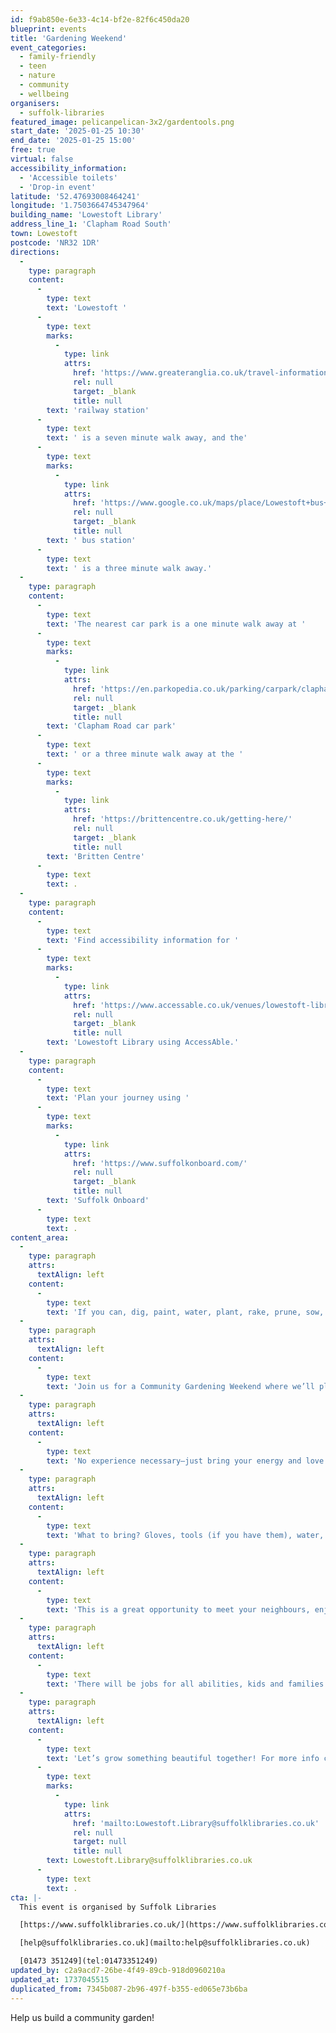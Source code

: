 ```yaml
---
id: f9ab850e-6e33-4c14-bf2e-82f6c450da20
blueprint: events
title: 'Gardening Weekend'
event_categories:
  - family-friendly
  - teen
  - nature
  - community
  - wellbeing
organisers:
  - suffolk-libraries
featured_image: pelicanpelican-3x2/gardentools.png
start_date: '2025-01-25 10:30'
end_date: '2025-01-25 15:00'
free: true
virtual: false
accessibility_information:
  - 'Accessible toilets'
  - 'Drop-in event'
latitude: '52.47693008464241'
longitude: '1.7503664745347964'
building_name: 'Lowestoft Library'
address_line_1: 'Clapham Road South'
town: Lowestoft
postcode: 'NR32 1DR'
directions:
  -
    type: paragraph
    content:
      -
        type: text
        text: 'Lowestoft '
      -
        type: text
        marks:
          -
            type: link
            attrs:
              href: 'https://www.greateranglia.co.uk/travel-information/station-information/lwt'
              rel: null
              target: _blank
              title: null
        text: 'railway station'
      -
        type: text
        text: ' is a seven minute walk away, and the'
      -
        type: text
        marks:
          -
            type: link
            attrs:
              href: 'https://www.google.co.uk/maps/place/Lowestoft+bus+station/@52.4770576,1.7497725,18z/data=!4m24!1m15!4m14!1m6!1m2!1s0x47da1af4dc6a0171:0xa9d78eb97007c720!2sLowestoft+Library!2m2!1d1.7503366!2d52.4768238!1m6!1m2!1s0x47da1af56d372b2b:0x7065be204d63f941!2sLowestoft+bus+station,+Lowestoft+NR32+1NL!2m2!1d1.7519173!2d52.4773506!3m7!1s0x47da1af56d372b2b:0x7065be204d63f941!6m1!1v5!8m2!3d52.4773506!4d1.7519173!16s%2Fg%2F1q67mdqrk?entry=ttu'
              rel: null
              target: _blank
              title: null
        text: ' bus station'
      -
        type: text
        text: ' is a three minute walk away.'
  -
    type: paragraph
    content:
      -
        type: text
        text: 'The nearest car park is a one minute walk away at '
      -
        type: text
        marks:
          -
            type: link
            attrs:
              href: 'https://en.parkopedia.co.uk/parking/carpark/clapham_road/nr32/east_suffolk/?arriving=202404111030&leaving=202404111230'
              rel: null
              target: _blank
              title: null
        text: 'Clapham Road car park'
      -
        type: text
        text: ' or a three minute walk away at the '
      -
        type: text
        marks:
          -
            type: link
            attrs:
              href: 'https://brittencentre.co.uk/getting-here/'
              rel: null
              target: _blank
              title: null
        text: 'Britten Centre'
      -
        type: text
        text: .
  -
    type: paragraph
    content:
      -
        type: text
        text: 'Find accessibility information for '
      -
        type: text
        marks:
          -
            type: link
            attrs:
              href: 'https://www.accessable.co.uk/venues/lowestoft-library#224575f8-3516-404e-b08b-2b948939e7ad'
              rel: null
              target: _blank
              title: null
        text: 'Lowestoft Library using AccessAble.'
  -
    type: paragraph
    content:
      -
        type: text
        text: 'Plan your journey using '
      -
        type: text
        marks:
          -
            type: link
            attrs:
              href: 'https://www.suffolkonboard.com/'
              rel: null
              target: _blank
              title: null
        text: 'Suffolk Onboard'
      -
        type: text
        text: .
content_area:
  -
    type: paragraph
    attrs:
      textAlign: left
    content:
      -
        type: text
        text: 'If you can, dig, paint, water, plant, rake, prune, sow, sweep, shovel & mulch... then we want you! Get your hands dirty and help our neighbourhood bloom.'
  -
    type: paragraph
    attrs:
      textAlign: left
    content:
      -
        type: text
        text: 'Join us for a Community Gardening Weekend where we’ll plant, dig, and spruce up our shared green space at the front of the library. '
  -
    type: paragraph
    attrs:
      textAlign: left
    content:
      -
        type: text
        text: 'No experience necessary—just bring your energy and love for the outdoors! '
  -
    type: paragraph
    attrs:
      textAlign: left
    content:
      -
        type: text
        text: 'What to bring? Gloves, tools (if you have them), water, and a smile.'
  -
    type: paragraph
    attrs:
      textAlign: left
    content:
      -
        type: text
        text: 'This is a great opportunity to meet your neighbours, enjoy some fresh air, and make a positive impact in our community. '
  -
    type: paragraph
    attrs:
      textAlign: left
    content:
      -
        type: text
        text: 'There will be jobs for all abilities, kids and families welcome.'
  -
    type: paragraph
    attrs:
      textAlign: left
    content:
      -
        type: text
        text: 'Let’s grow something beautiful together! For more info contact Jo at '
      -
        type: text
        marks:
          -
            type: link
            attrs:
              href: 'mailto:Lowestoft.Library@suffolklibraries.co.uk'
              rel: null
              target: null
              title: null
        text: Lowestoft.Library@suffolklibraries.co.uk
      -
        type: text
        text: .
cta: |-
  This event is organised by Suffolk Libraries

  [https://www.suffolklibraries.co.uk/](https://www.suffolklibraries.co.uk/) 

  [help@suffolklibraries.co.uk](mailto:help@suffolklibraries.co.uk)

  [01473 351249](tel:01473351249)
updated_by: c2a9acd7-26be-4f49-89cb-918d0960210a
updated_at: 1737045515
duplicated_from: 7345b087-2b96-497f-b355-ed065e73b6ba
---
```

Help us build a community garden!